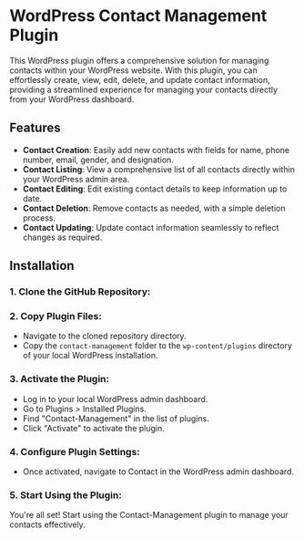 # WordPress Contact Management Plugin

This WordPress plugin offers a comprehensive solution for managing contacts within your WordPress website. With this plugin, you can effortlessly create, view, edit, delete, and update contact information, providing a streamlined experience for managing your contacts directly from your WordPress dashboard.

## Features

- **Contact Creation**: Easily add new contacts with fields for name, phone number, email, gender, and designation.
- **Contact Listing**: View a comprehensive list of all contacts directly within your WordPress admin area.
- **Contact Editing**: Edit existing contact details to keep information up to date.
- **Contact Deletion**: Remove contacts as needed, with a simple deletion process.
- **Contact Updating**: Update contact information seamlessly to reflect changes as required.

## Installation

### 1. Clone the GitHub Repository:



### 2. Copy Plugin Files:

- Navigate to the cloned repository directory.
- Copy the `contact-management` folder to the `wp-content/plugins` directory of your local WordPress installation.

### 3. Activate the Plugin:

- Log in to your local WordPress admin dashboard.
- Go to Plugins > Installed Plugins.
- Find "Contact-Management" in the list of plugins.
- Click "Activate" to activate the plugin.

### 4. Configure Plugin Settings:

- Once activated, navigate to Contact in the WordPress admin dashboard.

### 5. Start Using the Plugin:

You're all set! Start using the Contact-Management plugin to manage your contacts effectively.

